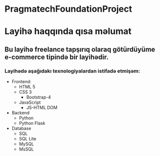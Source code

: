 # PragmatechFoundationProject
# Layihə haqqında qısa məlumat
## Bu layihə freelance tapşırıq olaraq götürdüyüme e-commerce  tipində bir layihədir.
### Layihədə aşağıdakı texnologiyalardan istifadə etmişəm:
- Frontend:
  - HTML 5
  - CSS 3
    - Bootstrap-4
  - JavaScript
    - JS-HTML DOM
- Backend
  - Python
  - Python Flask
- Database
  - SQL
  - SQL Lite
  - MySQL
  - MsSQL
